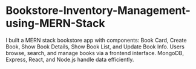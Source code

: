 # Bookstore-Inventory-Management-using-MERN-Stack
I built a MERN stack bookstore app with components: Book Card, Create Book, Show Book Details, Show Book List, and Update Book Info. Users browse, search, and manage books via a frontend interface. MongoDB, Express, React, and Node.js handle data efficiently.
